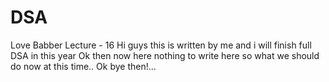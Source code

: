 # DSA
Love Babber Lecture - 16
Hi guys this is written by me and i will finish full DSA in this year 
Ok then now here nothing to write here so what we should do now at this time..
Ok bye then!...

